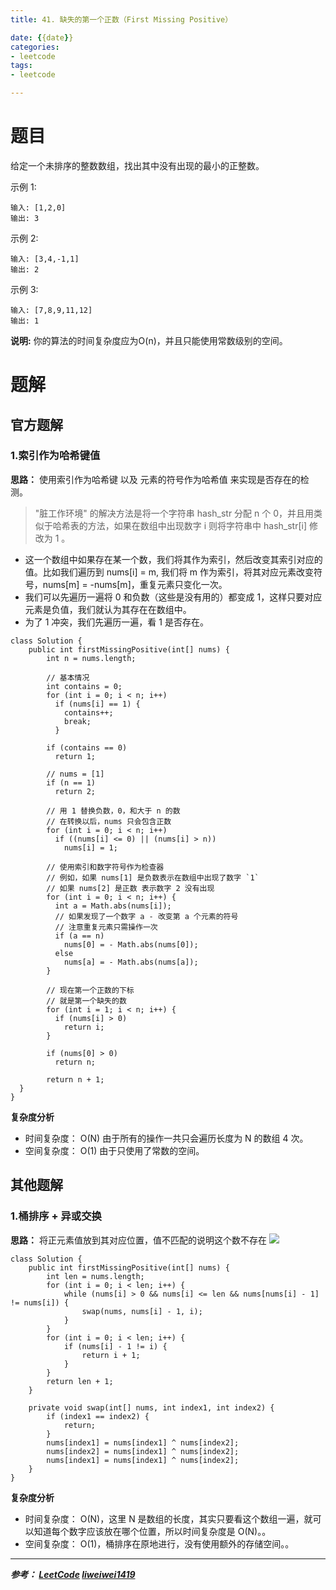 ```yaml
---
title: 41. 缺失的第一个正数（First Missing Positive）

date: {{date}}
categories:
- leetcode
tags:
- leetcode

---
```

# 题目
给定一个未排序的整数数组，找出其中没有出现的最小的正整数。

示例 1:
```
输入: [1,2,0]
输出: 3
```
示例 2:
```
输入: [3,4,-1,1]
输出: 2
```
示例 3:
```
输入: [7,8,9,11,12]
输出: 1
```
**说明:**
你的算法的时间复杂度应为O(n)，并且只能使用常数级别的空间。


# 题解

## 官方题解
### 1.索引作为哈希键值
**思路：** 使用索引作为哈希键 以及 元素的符号作为哈希值 来实现是否存在的检测。
> "脏工作环境" 的解决方法是将一个字符串 hash_str 分配 n 个 0，并且用类似于哈希表的方法，如果在数组中出现数字 i 则将字符串中 hash_str[i] 修改为 1 。

- 这一个数组中如果存在某一个数，我们将其作为索引，然后改变其索引对应的值。比如我们遍历到 nums[i] = m, 我们将 m 作为索引，将其对应元素改变符号，nums[m] = -nums[m]，重复元素只变化一次。
- 我们可以先遍历一遍将 0 和负数（这些是没有用的）都变成 1，这样只要对应元素是负值，我们就认为其存在在数组中。
- 为了 1 冲突，我们先遍历一遍，看 1 是否存在。

```
class Solution {
    public int firstMissingPositive(int[] nums) {
        int n = nums.length;

        // 基本情况
        int contains = 0;
        for (int i = 0; i < n; i++)
          if (nums[i] == 1) {
            contains++;
            break;
          }

        if (contains == 0)
          return 1;

        // nums = [1]
        if (n == 1)
          return 2;

        // 用 1 替换负数，0，和大于 n 的数
        // 在转换以后，nums 只会包含正数
        for (int i = 0; i < n; i++)
          if ((nums[i] <= 0) || (nums[i] > n))
            nums[i] = 1;

        // 使用索引和数字符号作为检查器
        // 例如，如果 nums[1] 是负数表示在数组中出现了数字 `1`
        // 如果 nums[2] 是正数 表示数字 2 没有出现
        for (int i = 0; i < n; i++) {
          int a = Math.abs(nums[i]);
          // 如果发现了一个数字 a - 改变第 a 个元素的符号
          // 注意重复元素只需操作一次
          if (a == n)
            nums[0] = - Math.abs(nums[0]);
          else
            nums[a] = - Math.abs(nums[a]);
        }

        // 现在第一个正数的下标
        // 就是第一个缺失的数
        for (int i = 1; i < n; i++) {
          if (nums[i] > 0)
            return i;
        }

        if (nums[0] > 0)
          return n;

        return n + 1;
  }
}
```
**复杂度分析**
- 时间复杂度： O(N) 由于所有的操作一共只会遍历长度为 N 的数组 4 次。
- 空间复杂度： O(1) 由于只使用了常数的空间。


## 其他题解
### 1.桶排序 + 异或交换
**思路：** 将正元素值放到其对应位置，值不匹配的说明这个数不存在
![](https://i.loli.net/2019/09/14/dy1hbIxKN2lrQ4E.png)

```
class Solution {
    public int firstMissingPositive(int[] nums) {
        int len = nums.length;
        for (int i = 0; i < len; i++) {
            while (nums[i] > 0 && nums[i] <= len && nums[nums[i] - 1] != nums[i]) {
                swap(nums, nums[i] - 1, i);
            }
        }
        for (int i = 0; i < len; i++) {
            if (nums[i] - 1 != i) {
                return i + 1;
            }
        }
        return len + 1;
    }

    private void swap(int[] nums, int index1, int index2) {
        if (index1 == index2) {
            return;
        }
        nums[index1] = nums[index1] ^ nums[index2];
        nums[index2] = nums[index1] ^ nums[index2];
        nums[index1] = nums[index1] ^ nums[index2];
    }
}
```
**复杂度分析**
- 时间复杂度： O(N)，这里 N 是数组的长度，其实只要看这个数组一遍，就可以知道每个数字应该放在哪个位置，所以时间复杂度是 O(N)。。
- 空间复杂度： O(1)，桶排序在原地进行，没有使用额外的存储空间。。



---
***参考：
[LeetCode](https://leetcode-cn.com/problems/first-missing-positive/solution/que-shi-de-di-yi-ge-zheng-shu-by-leetcode/)
[liweiwei1419](https://leetcode-cn.com/problems/first-missing-positive/solution/tong-pai-xu-python-dai-ma-by-liweiwei1419/)***
